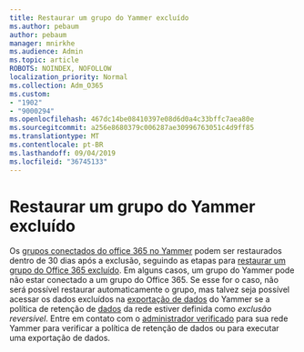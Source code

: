 ```yaml
---
title: Restaurar um grupo do Yammer excluído
ms.author: pebaum
author: pebaum
manager: mnirkhe
ms.audience: Admin
ms.topic: article
ROBOTS: NOINDEX, NOFOLLOW
localization_priority: Normal
ms.collection: Adm_O365
ms.custom:
- "1902"
- "9000294"
ms.openlocfilehash: 467dc14be08410397e08d6d0a4c33bffc7aea80e
ms.sourcegitcommit: a256e8680379c006287ae30996763051c4d9ff85
ms.translationtype: MT
ms.contentlocale: pt-BR
ms.lasthandoff: 09/04/2019
ms.locfileid: "36745133"
---
```

# <a name="restore-a-deleted-yammer-group"></a>Restaurar um grupo do Yammer excluído

Os [grupos conectados do office 365 no Yammer](https://docs.microsoft.com/yammer/manage-yammer-groups/yammer-and-office-365-groups) podem ser restaurados dentro de 30 dias após a exclusão, seguindo as etapas para [restaurar um grupo do Office 365 excluído](https://docs.microsoft.com/office365/admin/create-groups/restore-deleted-group).
Em alguns casos, um grupo do Yammer pode não estar conectado a um grupo do Office 365. Se esse for o caso, não será possível restaurar automaticamente o grupo, mas talvez seja possível acessar os dados excluídos na [exportação de dados](https://docs.microsoft.com/yammer/manage-security-and-compliance/export-yammer-enterprise-data) do Yammer se a política de retenção de [dados](https://docs.microsoft.com/yammer/manage-security-and-compliance/manage-data-compliance) da rede estiver definida como *exclusão reversível*. Entre em contato com o [administrador verificado](https://docs.microsoft.com/yammer/manage-yammer-users/manage-yammer-admins) para sua rede Yammer para verificar a política de retenção de dados ou para executar uma exportação de dados.
